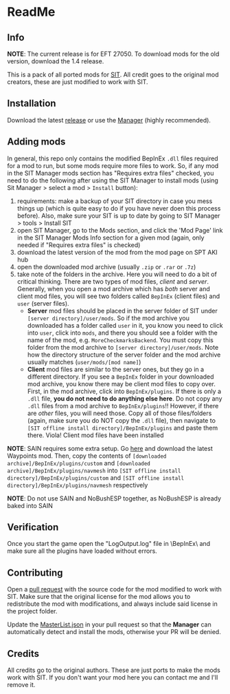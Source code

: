 # ReadMe
## Info
**NOTE**: The current release is for EFT 27050. To download mods for the old version, download the 1.4 release.

This is a pack of all ported mods for [SIT](https://github.com/stayintarkov/StayInTarkov.Client). All credit goes to the original mod creators, these are just modified to work with SIT.

## Installation
Download the latest [release](https://github.com/Lacyway/SIT-Mod-Ports/releases/download/latest/SIT.Mods.Collection.zip) or use the [Manager](https://github.com/stayintarkov/SIT.Manager) (highly recommended).

## Adding mods
In general, this repo only contains the modified BepInEx `.dll` files required for a mod to run, but some mods require more files to work. So, if any mod in the SIT Manager mods section has "Requires extra files" checked, you need to do the following after using the SIT Manager to install mods (using Sit Manager > select a mod > `Install` button):
1. requirements: make a backup of your SIT directory in case you mess things up (which is quite easy to do if you have never doen this process before). Also, make sure your SIT is up to date by going to SIT Manager > tools > Install SIT
2. open SIT Manager, go to the Mods section, and click the 'Mod Page' link in the SIT Manager Mods Info section for a given mod (again, only needed if "Requires extra files" is checked)
3. download the latest version of the mod from the mod page on SPT AKI hub
4. open the downloaded mod archive (usually `.zip` or `.rar` or `.7z`)
5. take note of the folders in the archive. Here you will need to do a bit of critical thinking. There are two types of mod files, _client_ and _server_. Generally, when you open a mod archive which has _both_ server and client mod files, you will see two folders called `BepInEx` (client files) and `user` (server files).
    - **Server** mod files should be placed in the server folder of SIT under `[server directory]/user/mods`. So if the mod archive you downloaded has a folder called `user` in it, you know you need to click into `user`, click into `mods`, and there you should see a folder with the name of the mod, e.g. `MoreCheckmarksBackend`. You must copy this folder from the mod archive to `[server directory]/user/mods`. Note how the directory structure of the server folder and the mod archive usually matches (`user/mods/[mod name]`)
    - **Client** mod files are similar to the server ones, but they go in a different directory. If you see a `BepInEx` folder in your downloaded mod archive, you know there may be client mod files to copy over. First, in the mod archive, click into `BepInEx/plugins`. If there is only a `.dll` file, **you do not need to do anything else here**. Do not copy any `.dll` files from a mod archive to `BepInEx/plugins`!! However, if there are _other_ files, you will need those. Copy all of those files/folders (again, make sure you do NOT copy the `.dll` file), then navigate to `[SIT offline install directory]/BepInEx/plugins` and paste them there. Viola! Client mod files have been installed

**NOTE**: SAIN requires some extra setup. Go [here](https://hub.sp-tarkov.com/files/file/1119-waypoints-expanded-bot-patrols-and-navmesh/?highlight=waypoints) and download the latest Waypoints mod. Then, copy the contents of `[downloaded archive]/BepInEx/plugins/custom` and `[downloaded archive]/BepInEx/plugins/navmesh` into  `[SIT offline install directory]/BepInEx/plugins/custom` and  `[SIT offline install directory]/BepInEx/plugins/navmesh` respectively 

**NOTE**: Do not use SAIN and NoBushESP together, as NoBushESP is already baked into SAIN

## Verification
Once you start the game open the "LogOutput.log" file in \BepInEx\ and make sure all the plugins have loaded without errors.

## Contributing
Open a [pull request](https://github.com/stayintarkov/SIT.Manager/pulls) with the source code for the mod modified to work with SIT. Make sure that the original license for the mod allows you to redistribute the mod with modifications, and always include said license in the project folder.

Update the [MasterList.json](https://github.com/stayintarkov/SIT-Mod-Ports/blob/master/MasterList.json) in your pull request so that the **Manager** can automatically detect and install the mods, otherwise your PR will be denied.

## Credits
All credits go to the original authors. These are just ports to make the mods work with SIT.
If you don't want your mod here you can contact me and I'll remove it.
